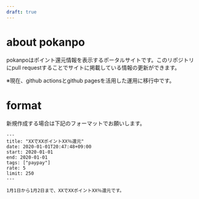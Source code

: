 ```yaml
---
draft: true
---
```


# about pokanpo

pokanpoはポイント還元情報を表示するポータルサイトです。このリポジトリにpull requestすることでサイトに掲載している情報の更新ができます。

※現在、github actionsとgithub pagesを活用した運用に移行中です。

# format

新規作成する場合は下記のフォーマットでお願いします。

```
---
title: "XXでXXポイントXX％還元"
date: 2020-01-01T20:47:48+09:00
start: 2020-01-01
end: 2020-01-01
tags: ["paypay"]
rate: 5
limit: 250
---

1月1日から1月2日まで、XXでXXポイントXX％還元です。

```
